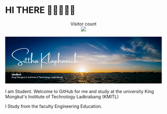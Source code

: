 # HI THERE 👋🏻👨🏻‍💻

<p align="center"> 
  Visitor count<br>
  <img src="https://profile-counter.glitch.me/SitthaKlaphanich/count.svg" />
</p>

![Alt text](./Images/1.png)

I am Student. Welcome to GitHub for me and study at the university King Mongkut's Institute of Technology Ladkrabang (KMITL)

I Study from the faculty Engineering Education.

